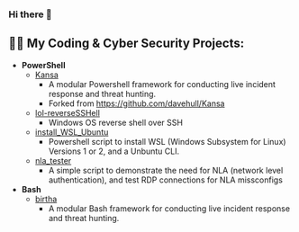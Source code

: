 ### Hi there 👋

<h2>👨‍💻 My Coding & Cyber Security Projects:</h2>

- <b>PowerShell</b>
  - [Kansa](https://github.com/ArronJablonowski/Kansa)
    - A modular Powershell framework for conducting live incident response and threat hunting. 
    - Forked from https://github.com/davehull/Kansa 
  - [lol-reverseSSHell](https://github.com/ArronJablonowski/lol-reverseSSHell)
    - Windows OS reverse shell over SSH
  - [install_WSL_Ubuntu](https://github.com/ArronJablonowski/install_WSL_Ubuntu)
    - Powershell script to install WSL (Windows Subsystem for Linux) Versions 1 or 2, and a Unbuntu CLI.  
  - [nla_tester](https://github.com/ArronJablonowski/nla_tester)
    - A simple script to demonstrate the need for NLA (network level authentication), and test RDP connections for NLA missconfigs  
- <b>Bash</b>
  - [birtha](https://github.com/ArronJablonowski/birtha)
    - A modular Bash framework for conducting live incident response and threat hunting.  

<!--
**ArronJablonowski/ArronJablonowski** is a ✨ _special_ ✨ repository because its `README.md` (this file) appears on your GitHub profile.

Here are some ideas to get you started:

- 🔭 I’m currently working on ...
- 🌱 I’m currently learning ...
- 👯 I’m looking to collaborate on ...
- 🤔 I’m looking for help with ...
- 💬 Ask me about ...
- 📫 How to reach me: ...
- 😄 Pronouns: ...
- ⚡ Fun fact: ...
-->
